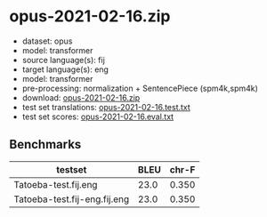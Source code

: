 # opus-2021-02-16.zip

* dataset: opus
* model: transformer
* source language(s): fij
* target language(s): eng
* model: transformer
* pre-processing: normalization + SentencePiece (spm4k,spm4k)
* download: [opus-2021-02-16.zip](https://object.pouta.csc.fi/Tatoeba-MT-models/fij-eng/opus-2021-02-16.zip)
* test set translations: [opus-2021-02-16.test.txt](https://object.pouta.csc.fi/Tatoeba-MT-models/fij-eng/opus-2021-02-16.test.txt)
* test set scores: [opus-2021-02-16.eval.txt](https://object.pouta.csc.fi/Tatoeba-MT-models/fij-eng/opus-2021-02-16.eval.txt)

## Benchmarks

| testset               | BLEU  | chr-F |
|-----------------------|-------|-------|
| Tatoeba-test.fij.eng 	| 23.0 	| 0.350 |
| Tatoeba-test.fij-eng.fij.eng 	| 23.0 	| 0.350 |

